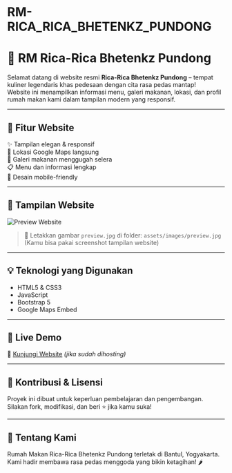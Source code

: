 ﻿# RM-RICA_RICA_BHETENKZ_PUNDONG
# 🍛 RM Rica-Rica Bhetenkz Pundong

Selamat datang di website resmi **Rica-Rica Bhetenkz Pundong** – tempat kuliner legendaris khas pedesaan dengan cita rasa pedas mantap!  
Website ini menampilkan informasi menu, galeri makanan, lokasi, dan profil rumah makan kami dalam tampilan modern yang responsif.

---

## 🧾 Fitur Website

✨ Tampilan elegan & responsif  
📍 Lokasi Google Maps langsung  
📸 Galeri makanan menggugah selera  
📋 Menu dan informasi lengkap  
📱 Desain mobile-friendly  

---

## 📸 Tampilan Website

![Preview Website](https://raw.githubusercontent.com/FAHMIALAN/RM-RICA_RICA_BHETENKZ_PUNDONG/main/assets/images/preview.jpg)

> 📌 Letakkan gambar `preview.jpg` di folder: `assets/images/preview.jpg`  
> (Kamu bisa pakai screenshot tampilan website)

---

## 💡 Teknologi yang Digunakan

- HTML5 & CSS3
- JavaScript
- Bootstrap 5
- Google Maps Embed

---

## 🚀 Live Demo

📍 [Kunjungi Website](https://your-web-link.com) *(jika sudah dihosting)*

---

## 🤝 Kontribusi & Lisensi

Proyek ini dibuat untuk keperluan pembelajaran dan pengembangan. Silakan fork, modifikasi, dan beri ⭐ jika kamu suka!

---

## 🙌 Tentang Kami

Rumah Makan Rica-Rica Bhetenkz Pundong terletak di Bantul, Yogyakarta. Kami hadir membawa rasa pedas menggoda yang bikin ketagihan! 🌶️



